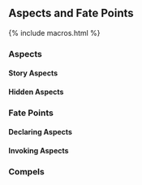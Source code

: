 ---
---
## Aspects and Fate Points

{% include macros.html %}

### Aspects

#### Story Aspects

#### Hidden Aspects

### Fate Points

#### Declaring Aspects

#### Invoking Aspects

### Compels <!-- TODO #59 Write compels: https://github.com/MiniFate/MiniFate/issues/59 -->
